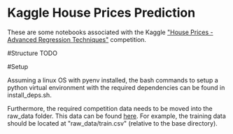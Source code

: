 # Kaggle House Prices Prediction

These are some notebooks associated with the Kaggle ["House Prices - Advanced Regression Techniques"](https://www.kaggle.com/competitions/house-prices-advanced-regression-techniques) competition.

#Structure
TODO

#Setup

Assuming a linux OS with pyenv installed, the bash commands to setup a python virtual environment with the required dependencies can be found in install\_deps.sh.

Furthermore, the required competition data needs to be moved into the raw\_data folder. This data can be found [here](https://www.kaggle.com/competitions/house-prices-advanced-regression-techniques/data). For example, the training data should be located at "raw\_data/train.csv" (relative to the base directory).


